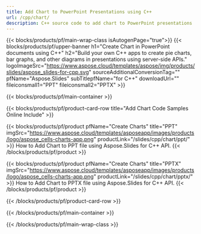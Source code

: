```yaml
---
title: Add Chart to PowerPoint Presentations using C++ 
url: /cpp/chart/
description: C++ source code to add chart to PowerPoint presentations
---
```


{{< blocks/products/pf/main-wrap-class isAutogenPage="true">}}
{{< blocks/products/pf/upper-banner h1="Create Chart in PowerPoint documents using C++" h2="Build your own C++ apps to create pie charts, bar graphs, and other diagrams in presentations using server-side APIs." logoImageSrc="https://www.aspose.cloud/templates/aspose/img/products/slides/aspose_slides-for-cpp.svg" sourceAdditionalConversionTag="" pfName="Aspose.Slides" subTitlepfName="for C++" downloadUrl="" fileiconsmall1="PPT" fileiconsmall2="PPTX" >}}

{{< blocks/products/pf/main-container >}}

{{< blocks/products/pf/product-card-row title="Add Chart Code Samples Online Include" >}}

{{< blocks/products/pf/product pfName="Create Charts" title="PPT" imgSrc="https://www.aspose.cloud/templates/asposeapp/images/products/logo/aspose_cells-charts-app.png" productLink="/slides/cpp/chart/ppt/" >}}
How to Add Chart to PPT file using Aspose.Slides for C++ API.
{{< /blocks/products/pf/product >}}

{{< blocks/products/pf/product pfName="Create Charts" title="PPTX" imgSrc="https://www.aspose.cloud/templates/asposeapp/images/products/logo/aspose_cells-charts-app.png" productLink="/slides/cpp/chart/pptx/" >}}
How to Add Chart to PPTX file using Aspose.Slides for C++ API.
{{< /blocks/products/pf/product >}}



{{< /blocks/products/pf/product-card-row >}}

{{< /blocks/products/pf/main-container >}}
    
{{< /blocks/products/pf/main-wrap-class >}}